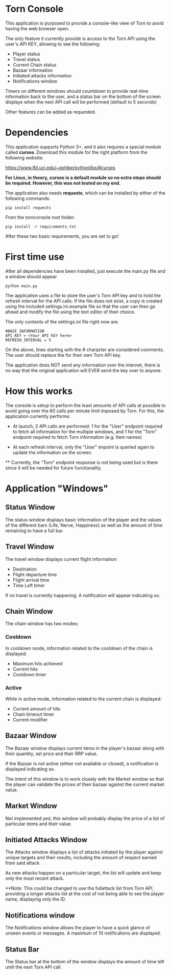 # Torn Console

This application is purposed to provide a console-like view of Torn to avoid
having the web browser open.

The only feature it currently provide is access to the Torn API using the user's
API KEY, allowing to see the following:

* Player status
* Travel status
* Current Chain status
* Bazaar information
* Initiated attacks information
* Notifications window

Timers on different windows should countdown to provide real-time information back 
to the user, and a status bar on the bottom of the screen displays when the next
API call will be performed (default to 5 seconds)

Other features can be added as requested.

# Dependencies

This application supports Python 3+, and it also requires a special module 
called **curses**. Download this module for the right platform from the following
website:

https://www.lfd.uci.edu/~gohlke/pythonlibs/#curses

__For Linux, in theory, curses is a default module so no extra steps should be required.
However, this was not tested on my end.__

The application also needs **requests**, which can be installed by either of the
following commands:

```
pip install requests
```

From the tornconsole root folder:
```
pip install -r requirements.txt
```

After these two basic requirements, you are set to go!

# First time use

After all dependencies have been installed, just execute the main.py file and
a window should appear

```
python main.py
```

The application uses a file to store the user's Torn API key and to hold the
refresh interval for the API calls. If the file does not exist, a copy is
created using the included settings.ini.example file so that the user can
then go ahead and modify the file using the text editor of their choice.

The only contents of the settings.ini file right now are:

```
#BASE INFORMATION
API_KEY = <Your API KEY here>
REFRESH_INTERVAL = 5
```

On the above, lines starting with the # character are considered comments.
The user should replace the <Your API KEY here> for their own Torn API key.
  
The application does NOT send any information over the internet, there is
no way that the original application will EVER send the key over to anyone.

# How this works

The console is setup to perform the least amounts of API calls at possible to avoid
going over the 60 calls per minute limit imposed by Torn. For this, the application
currently performs:

* At launch, 2 API calls are performed: 1 for the "User" endpoint required to fetch all
information for the multiple windows, and 1 for the "Torn" endpoint required to fetch
Torn information (e.g. Item names)

* At each refresh interval, only the "User" enpoint is queried again to update the
information on the screen.

** Currently, the "Torn" endpoint response is not being used but is there since it will
be needed for future functionality.

# Application "Windows"

## Status Window

The status window displays basic information of the player and the values
of the different bars (Life, Nerve, Happiness) as well as the amount
of time remaining to have a full bar.

## Travel Window

The travel window displays current flight information:
* Destination
* Flight departure time
* Flight arrival time
* Time Left timer

If no travel is currently happening. A notification will appear indicating so.

## Chain Window

The chain window has two modes:

### Cooldown

In cooldown mode, information related to the cooldown of the chain is displayed:
* Maximum hits achieved
* Current hits
* Cooldown timer 

### Active

While in active mode, information related to the current chain is displayed:
* Current amount of hits
* Chain timeout timer
* Current modifier

## Bazaar Window

The Bazaar window displays current items in the player's bazaar
along with their quantity, set price and their RRP value.

If the Bazaar is not active (either not available or closed), a notification
is displayed indicating so.

The intent of this window is to work closely with the Market window so that the
player can validate the prices of their bazaar against the current market value.

## Market Window

Not implemented yed, this window will probably display the price of a list of
particular items and their value.

## Initiated Attacks Window

The Attacks window displays a list of attacks initiated by the player against 
unique targets and their results, including the amount of respect earned from
said attack.

As new attacks happen on a particular target, the list will update and keep only
the most recent attack.

**Note: This could be changed to use the fullattack list from Torn API, providing
a longer attacks list at the cost of not being able to see the player name, displaying
only the ID.

## Notifications window

The Notifications window allows the player to have a quick glance of unseen events
or messages. A maximum of 10 notifications are displayed.

## Status Bar

The Status bar at the bottom of the window displays the amount of time left until
the next Torn API call.

